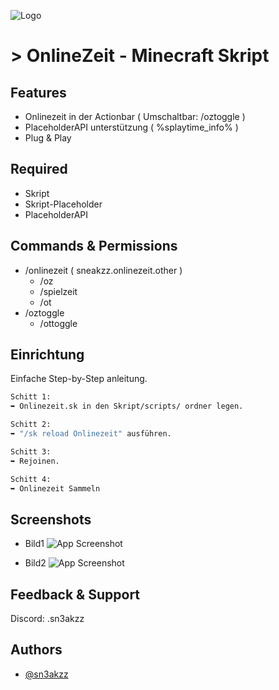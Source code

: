 
![Logo](https://cdn.discordapp.com/attachments/1209532996861038673/1393443965369581618/ONLINEZEIT-SKRIPT-12-7-2025.png?ex=68733152&is=6871dfd2&hm=03e8385dddd7ee36bdcda79dd840f1eadc118a32c1ece92086b3e8f454591fa0&)


# > OnlineZeit - Minecraft Skript




## Features

- Onlinezeit in der Actionbar ( Umschaltbar: /oztoggle )
- PlaceholderAPI unterstützung ( %splaytime_info% )
- Plug & Play

## Required

- Skript
- Skript-Placeholder
- PlaceholderAPI

## Commands & Permissions

- /onlinezeit ( sneakzz.onlinezeit.other )
  - /oz
  - /spielzeit
  - /ot
- /oztoggle
  - /ottoggle

## Einrichtung

Einfache Step-by-Step anleitung.

```bash
Schitt 1:
➥ Onlinezeit.sk in den Skript/scripts/ ordner legen.
```
```bash
Schitt 2:
➥ "/sk reload Onlinezeit" ausführen.
```
```bash
Schitt 3:
➥ Rejoinen.
```
```bash
Schitt 4:
➥ Onlinezeit Sammeln
```


## Screenshots
- Bild1
![App Screenshot]()

- Bild2
![App Screenshot]()


## Feedback & Support

Discord: .sn3akzz


## Authors

- [@sn3akzz](https://www.github.com/sn3akzz)

